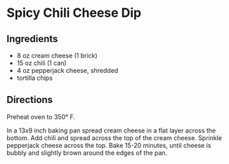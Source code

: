 # Spicy Chili Cheese Dip

## Ingredients

- 8 oz cream cheese (1 brick)
- 15 oz chili (1 can)
- 4 oz pepperjack cheese, shredded
- tortilla chips

## Directions

Preheat oven to 350° F.

In a 13x9 inch baking pan spread cream cheese in a flat layer across the
bottom. Add chili and spread across the top of the cream cheese. Sprinkle
pepperjack cheese across the top. Bake 15-20 minutes, until cheese is bubbly
and slightly brown around the edges of the pan.
